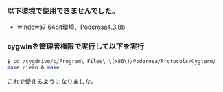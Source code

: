 ### 以下環境で使用できませんでした。
- windows7 64bit環境、Poderosa4.3.8b

### cygwinを管理者権限で実行して以下を実行
```bash
$ cd /cygdrive/c/Program\ Files\ \(x86\)/Poderosa/Protocols/Cygterm/
make clean & make
```

これで使えるようになりました。
